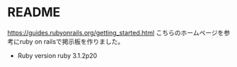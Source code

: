 # README

https://guides.rubyonrails.org/getting_started.html
こちらのホームページを参考にruby on railsで掲示板を作りました。



* Ruby version  ruby 3.1.2p20

